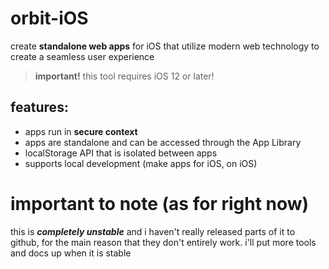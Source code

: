 # orbit-iOS
create **standalone web apps** for iOS that utilize modern web technology to create a seamless user experience  
> **important!** 
> this tool requires iOS 12 or later!
## features:  
- apps run in **secure context**
- apps are standalone and can be accessed through the App Library
- localStorage API that is isolated between apps
- supports local development (make apps for iOS, on iOS)


# important to note (as for right now)
this is ***completely unstable*** and i haven't really released parts of it to github, for the main reason that they don't entirely work. i'll put more tools and docs up when it is stable
